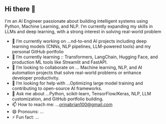 ## Hi there 👋

I'm an AI Engineer passionate about building intelligent systems using Python, Machine Learning, and NLP. I’m currently expanding my skills in LLMs and deep learning, with a strong interest in solving real-world problem

 - 🔭 I’m currently working on ...nd-to-end AI projects including deep learning models (CNNs, NLP pipelines, LLM-powered tools) and my personal GitHub portfolio
- 🌱 I’m currently learning :: Transformers, LangChain, Hugging Face, and production ML tools like Streamlit and FastAPI.
- 👯 I’m looking to collaborate on ... Machine learning, NLP, and AI automation projects that solve real-world problems or enhance developer productivity.
- 🤔 I’m looking for help with ...Optimizing large model training and contributing to open-source AI frameworks.
- 💬 Ask me about ...Python, scikit-learn, TensorFlow/Keras, NLP, LLM customization, and GitHub portfolio building.
- 📫 How to reach me: ...[orinabrian100@gmail.com](orinabrian100@gmail.com) 
- 😄 Pronouns: ...
- ⚡ Fun fact: ...
<!--


